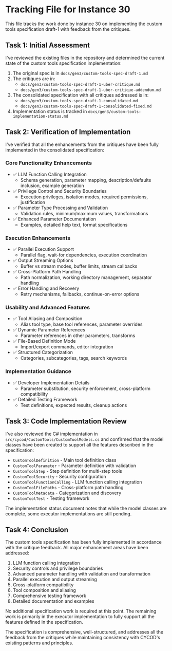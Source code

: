 # Tracking File for Instance 30

This file tracks the work done by instance 30 on implementing the custom tools specification draft-1 with feedback from the critiques.

## Task 1: Initial Assessment

I've reviewed the existing files in the repository and determined the current state of the custom tools specification implementation:

1. The original spec is in `docs/gen3/custom-tools-spec-draft-1.md`
2. The critiques are in:
   - `docs/gen3/custom-tools-spec-draft-1-uber-critique.md`
   - `docs/gen3/custom-tools-spec-draft-1-uber-critique-addendum.md`
3. The consolidated specification with all critiques addressed is in:
   - `docs/gen3/custom-tools-spec-draft-1-consolidated.md`
   - `docs/gen3/custom-tools-spec-draft-1-consolidated-fixed.md`
4. Implementation status is tracked in `docs/gen3/custom-tools-implementation-status.md`

## Task 2: Verification of Implementation

I've verified that all the enhancements from the critiques have been fully implemented in the consolidated specification:

### Core Functionality Enhancements
- ✅ LLM Function Calling Integration
  - Schema generation, parameter mapping, description/defaults inclusion, example generation
- ✅ Privilege Control and Security Boundaries
  - Execution privileges, isolation modes, required permissions, justification
- ✅ Parameter Type Processing and Validation
  - Validation rules, minimum/maximum values, transformations
- ✅ Enhanced Parameter Documentation
  - Examples, detailed help text, format specifications

### Execution Enhancements
- ✅ Parallel Execution Support
  - Parallel flag, wait-for dependencies, execution coordination
- ✅ Output Streaming Options
  - Buffer vs stream modes, buffer limits, stream callbacks
- ✅ Cross-Platform Path Handling
  - Path normalization, working directory management, separator handling
- ✅ Error Handling and Recovery
  - Retry mechanisms, fallbacks, continue-on-error options

### Usability and Advanced Features
- ✅ Tool Aliasing and Composition
  - Alias tool type, base tool references, parameter overrides
- ✅ Dynamic Parameter References
  - Parameter references in other parameters, transforms
- ✅ File-Based Definition Mode
  - Import/export commands, editor integration
- ✅ Structured Categorization
  - Categories, subcategories, tags, search keywords

### Implementation Guidance
- ✅ Developer Implementation Details
  - Parameter substitution, security enforcement, cross-platform compatibility
- ✅ Detailed Testing Framework
  - Test definitions, expected results, cleanup actions

## Task 3: Code Implementation Review

I've also reviewed the C# implementation in `src/cycod/CustomTools/CustomToolModels.cs` and confirmed that the model classes have been created to support all the features described in the specification:

- `CustomToolDefinition` - Main tool definition class
- `CustomToolParameter` - Parameter definition with validation
- `CustomToolStep` - Step definition for multi-step tools
- `CustomToolSecurity` - Security configuration
- `CustomToolFunctionCalling` - LLM function calling integration
- `CustomToolFilePaths` - Cross-platform path handling
- `CustomToolMetadata` - Categorization and discovery
- `CustomToolTest` - Testing framework

The implementation status document notes that while the model classes are complete, some executor implementations are still pending.

## Task 4: Conclusion

The custom tools specification has been fully implemented in accordance with the critique feedback. All major enhancement areas have been addressed:

1. LLM function calling integration
2. Security controls and privilege boundaries
3. Advanced parameter handling with validation and transformation
4. Parallel execution and output streaming
5. Cross-platform compatibility
6. Tool composition and aliasing
7. Comprehensive testing framework
8. Detailed documentation and examples

No additional specification work is required at this point. The remaining work is primarily in the executor implementation to fully support all the features defined in the specification.

The specification is comprehensive, well-structured, and addresses all the feedback from the critiques while maintaining consistency with CYCOD's existing patterns and principles.